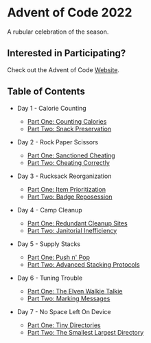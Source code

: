 # Advent of Code 2022

A rubular celebration of the season.

## Interested in Participating?

Check out the Advent of Code [Website](https://adventofcode.com/).

## Table of Contents

* Day 1 - Calorie Counting
  - [Part One: Counting Calories](scripts/1a.rb)
  - [Part Two: Snack Preservation](scripts/1b.rb)
 
* Day 2 - Rock Paper Scissors
  - [Part One: Sanctioned Cheating](scripts/2a.rb)
  - [Part Two: Cheating Correctly](scripts/2b.rb)

* Day 3 - Rucksack Reorganization
  - [Part One: Item Prioritization](scripts/3a.rb)
  - [Part Two: Badge Reposession](scripts/3b.rb)

* Day 4 - Camp Cleanup
  - [Part One: Redundant Cleanup Sites](scripts/4a.rb)
  - [Part Two: Janitorial Inefficiency](scripts/4b.rb)

* Day 5 - Supply Stacks
  - [Part One: Push n' Pop](scripts/5a.rb)
  - [Part Two: Advanced Stacking Protocols](scripts/5b.rb)

* Day 6 - Tuning Trouble
  - [Part One: The Elven Walkie Talkie](scripts/6a.rb)
  - [Part Two: Marking Messages](scripts/6b.rb)

* Day 7 - No Space Left On Device
  - [Part One: Tiny Directories](scripts/7a.rb)
  - [Part Two: The Smallest Largest Directory](scripts/7b.rb)
